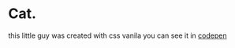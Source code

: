 # Cat.
this little guy was created with css vanila
you can see it in [codepen](https://codepen.io/inbar2/pen/rNwEjRW)
